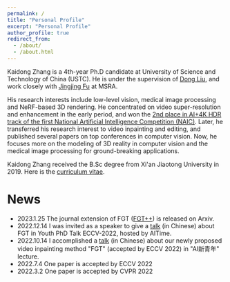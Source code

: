 ```yaml
---
permalink: /
title: "Personal Profile"
excerpt: "Personal Profile"
author_profile: true
redirect_from: 
  - /about/
  - /about.html
---
```


Kaidong Zhang is a 4th-year Ph.D candidate at University of Science and Technology of China (USTC). He is under the supervision of [Dong Liu](http://staff.ustc.edu.cn/~dongeliu/), and work closely with [Jingjing Fu](https://www.microsoft.com/en-us/research/people/jifu/) at MSRA. 

His research interests include low-level vision, medical image processing and NeRF-based 3D rendering. He concentrated on video super-resolution and enhancement in the early period, and won the [2nd place in AI+4K HDR track of the first National Artificial Intelligence Competition (NAIC)](https://sist.ustc.edu.cn/2020/0304/c5146a413984/page.htm). Later, he transferred his research interest to video inpainting and editing, and published several papers on top conferences in computer vision. Now, he focuses more on the modeling of 3D reality in computer vision and the medical image processing for ground-breaking applications. 

Kaidong Zhang received the B.Sc degree from Xi\'an Jiaotong University in 2019. Here is the [curriculum vitae](https://hitachinsk.github.io/files/kd_cv.pdf).

# News
- 2023.1.25 The journal extension of FGT ([FGT++](https://arxiv.org/abs/2301.10048)) is released on Arxiv.
- 2022.12.14 I was invited as a speaker to give a [talk](https://www.bilibili.com/video/BV1rP4y1D7sk/?spm_id_from=333.999.0.0&vd_source=916c0b6d462622965d6f886892e4458a) (in Chinese) about FGT in Youth PhD Talk ECCV-2022, hosted by AITime.
- 2022.10.14 I accomplished a [talk](https://course.zhidx.com/c/NDNlYWQyNmIyZjQwOTdhOWUzODM=) (in Chinese) about our newly proposed video inpainting method \"FGT\" (accepted by ECCV 2022) in \"AI新青年\" lecture.
- 2022.7.4 One paper is accepted by ECCV 2022
- 2022.3.2 One paper is accepted by CVPR 2022
